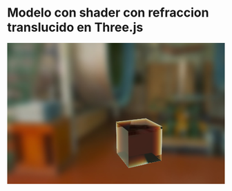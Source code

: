 # Modelo con shader con refraccion translucido en Three.js

![Imagen](imagen.png?raw=true "Imagen")
